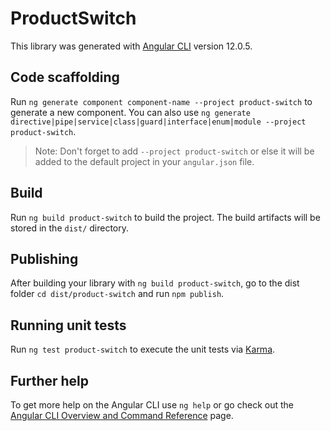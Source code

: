 # ProductSwitch

This library was generated with [Angular CLI](https://github.com/angular/angular-cli) version 12.0.5.

## Code scaffolding

Run `ng generate component component-name --project product-switch` to generate a new component. You can also use `ng generate directive|pipe|service|class|guard|interface|enum|module --project product-switch`.

> Note: Don't forget to add `--project product-switch` or else it will be added to the default project in your `angular.json` file.

## Build

Run `ng build product-switch` to build the project. The build artifacts will be stored in the `dist/` directory.

## Publishing

After building your library with `ng build product-switch`, go to the dist folder `cd dist/product-switch` and run `npm publish`.

## Running unit tests

Run `ng test product-switch` to execute the unit tests via [Karma](https://karma-runner.github.io).

## Further help

To get more help on the Angular CLI use `ng help` or go check out the [Angular CLI Overview and Command Reference](https://angular.io/cli) page.
